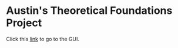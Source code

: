 # Austin's Theoretical Foundations Project
Click this [link](https://windfreaker.github.io/theoretical-foundations-project/) to go to the GUI.
